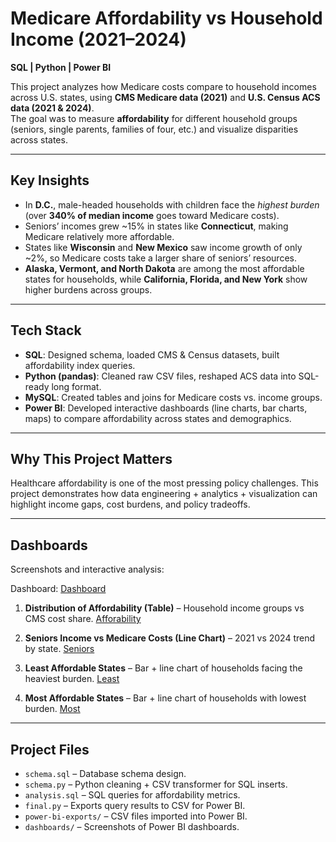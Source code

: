 # Medicare Affordability vs Household Income (2021–2024)

**SQL | Python | Power BI**

This project analyzes how Medicare costs compare to household incomes across U.S. states, using **CMS Medicare data (2021)** and **U.S. Census ACS data (2021 & 2024)**.  
The goal was to measure **affordability** for different household groups (seniors, single parents, families of four, etc.) and visualize disparities across states.

---

## Key Insights
- In **D.C.**, male-headed households with children face the *highest burden* (over **340% of median income** goes toward Medicare costs).  
- Seniors’ incomes grew ~15% in states like **Connecticut**, making Medicare relatively more affordable.  
- States like **Wisconsin** and **New Mexico** saw income growth of only ~2%, so Medicare costs take a larger share of seniors’ resources.  
- **Alaska, Vermont, and North Dakota** are among the most affordable states for households, while **California, Florida, and New York** show higher burdens across groups.  

---

## Tech Stack
- **SQL**: Designed schema, loaded CMS & Census datasets, built affordability index queries.  
- **Python (pandas)**: Cleaned raw CSV files, reshaped ACS data into SQL-ready long format.  
- **MySQL**: Created tables and joins for Medicare costs vs. income groups.  
- **Power BI**: Developed interactive dashboards (line charts, bar charts, maps) to compare affordability across states and demographics.  

---

## Why This Project Matters

Healthcare affordability is one of the most pressing policy challenges.
This project demonstrates how data engineering + analytics + visualization can highlight income gaps, cost burdens, and policy tradeoffs.

---

## Dashboards
Screenshots and interactive analysis:  

Dashboard: [Dashboard](visuals/dashboard.png)

1. **Distribution of Affordability (Table)** – Household income groups vs CMS cost share.
  [Afforability](visuals/affordability.png)
  
2. **Seniors Income vs Medicare Costs (Line Chart)** – 2021 vs 2024 trend by state.
  [Seniors](visuals/senior.png)
   
3. **Least Affordable States** – Bar + line chart of households facing the heaviest burden.
  [Least](visuals/least.png)
     
4. **Most Affordable States** – Bar + line chart of households with lowest burden.
   [Most](visuals/most.png)

---

##  Project Files
- `schema.sql` – Database schema design.  
- `schema.py` – Python cleaning + CSV transformer for SQL inserts.  
- `analysis.sql` – SQL queries for affordability metrics.  
- `final.py` – Exports query results to CSV for Power BI.  
- `power-bi-exports/` – CSV files imported into Power BI.  
- `dashboards/` – Screenshots of Power BI dashboards.  


